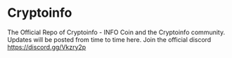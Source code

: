 # Cryptoinfo
The Official Repo of Cryptoinfo - INFO Coin and the Cryptoinfo community.
Updates will be posted from time to time here. 
Join the official discord https://discord.gg/Vkzry2p 

